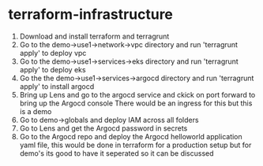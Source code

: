 # terraform-infrastructure
1) Download and install terraform and terragrunt
2) Go to the demo->use1->network->vpc directory and run 'terragrunt apply' to deploy vpc
3) Go to the demo->use1->services->eks directory and run 'terragrunt apply' to deploy eks
4) Go the the demo->use1->services->argocd directory and run 'terragrunt apply' to install argocd
5) Bring up Lens and go to the argocd service and ckick on port forward to bring up the Argocd console
  There would be an ingress for this but this is a demo
6) Go to demo->globals and deploy IAM across all folders  
6) Go to Lens and get the Argocd password in secrets
7) Go to the Argocd repo and deploy the Argocd helloworld application yaml file, this would be done in terraform for a production setup but for
   demo's its good to have it seperated so it can be discussed



